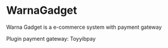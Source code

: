 # WarnaGadget

Warna Gadget is a e-commerce system with payment gateway

Plugin payment gateway: Toyyibpay

